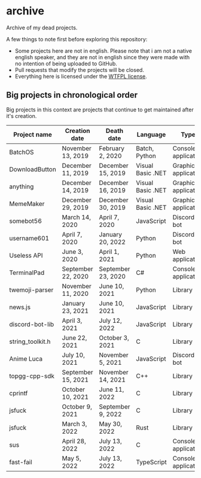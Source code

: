 # archive
Archive of my dead projects.

A few things to note first before exploring this repository:
- Some projects here are not in english. Please note that i am not a native english speaker, and they are not in english since they were made with no intention of being uploaded to GitHub.
- Pull requests that modify the projects will be closed.
- Everything here is licensed under the [WTFPL license](https://github.com/dtf0/wtfpl).

## Big projects in chronological order

Big projects in this context are projects that continue to get maintained after it's creation.

| Project name     | Creation date      | Death date         | Language          | Type                  |
|------------------|--------------------|--------------------|-------------------|-----------------------|
| BatchOS          | November 13, 2019  | February 2, 2020   | Batch, Python     | Console application   |
| DownloadButton   | December 11, 2019  | December 15, 2019  | Visual Basic .NET | Graphical application |
| anything         | December 14, 2019  | December 16, 2019  | Visual Basic .NET | Graphical application |
| MemeMaker        | December 29, 2019  | December 30, 2019  | Visual Basic .NET | Graphical application |
| somebot56        | March 14, 2020     | April 7, 2020      | JavaScript        | Discord bot           |
| username601      | April 7, 2020      | January 20, 2022   | Python            | Discord bot           |
| Useless API      | June 3, 2020       | April 1, 2021      | Python            | Web application       |
| TerminalPad      | September 22, 2020 | September 23, 2020 | C#                | Console application   |
| twemoji-parser   | November 11, 2020  | June 10, 2021      | Python            | Library               |
| news.js          | January 23, 2021   | June 10, 2021      | JavaScript        | Library               |
| discord-bot-lib  | April 3, 2021      | July 12, 2022      | JavaScript        | Library               |
| string_toolkit.h | June 22, 2021      | October 3, 2021    | C                 | Library               |
| Anime Luca       | July 10, 2021      | November 5, 2021   | JavaScript        | Discord bot           |
| topgg-cpp-sdk    | September 15, 2021 | November 14, 2021  | C++               | Library               |
| cprintf          | October 10, 2021   | June 11, 2022      | C                 | Library               |
| jsfuck           | October 9, 2021    | September 9, 2022  | C                 | Library               |
| jsfuck           | March 3, 2022      | May 30, 2022       | Rust              | Library               |
| sus              | April 28, 2022     | July 13, 2022      | C                 | Console application   |
| fast-fail        | May 5, 2022        | July 13, 2022      | TypeScript        | Console application   |
